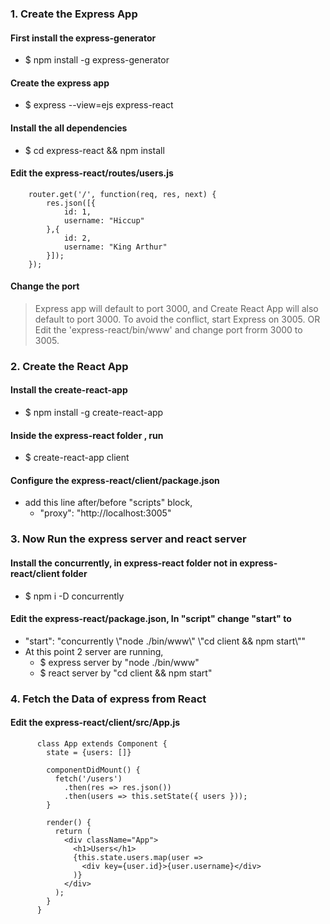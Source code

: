 
### 1. Create the Express App
#### First install the express-generator
- $ npm install -g express-generator

#### Create the express app
- $ express --view=ejs express-react
    
#### Install the all dependencies
- $ cd express-react && npm install
    
#### Edit the express-react/routes/users.js
    
```
    router.get('/', function(req, res, next) {
        res.json([{
            id: 1,
       	    username: "Hiccup"
        },{
       	    id: 2,
       	    username: "King Arthur"
        }]);
    });
```
     
#### Change the port 
> Express app will default to port 3000, and Create React App will also default to port 3000.
> To avoid the conflict, start Express on 3005. 
> OR Edit the 'express-react/bin/www' and change port frorm 3000 to 3005.
    
### 2. Create the React App    
#### Install the create-react-app
- $ npm install -g create-react-app
   
#### Inside the express-react folder , run
- $ create-react-app client
   
#### Configure the express-react/client/package.json  
- add this line after/before "scripts" block, 
  -  "proxy": "http://localhost:3005"
   
### 3. Now Run the express server and react server
#### Install the concurrently, in express-react folder not in express-react/client folder
- $ npm i -D concurrently

#### Edit the express-react/package.json, In "script" change "start" to 
- "start": "concurrently \\"node ./bin/www\\"   \\"cd client &amp;&amp; npm start\\""
- At this point 2 server are running,
  - $ express server by "node ./bin/www"
  - $ react server by "cd client &amp;&amp; npm start"
        
### 4. Fetch the Data of express from React
#### Edit the express-react/client/src/App.js 
     
```
      class App extends Component {
        state = {users: []}
     
        componentDidMount() {
          fetch('/users')
            .then(res => res.json())
            .then(users => this.setState({ users }));
        }
      
        render() {
          return (
            <div className="App">
              <h1>Users</h1>
              {this.state.users.map(user =>
                <div key={user.id}>{user.username}</div>
              )}
            </div>
          );
        }
      }
```


      

